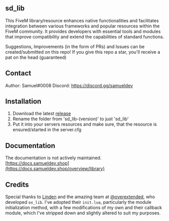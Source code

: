 ## sd_lib
This FiveM library/resource enhances native functionalities and facilitates integration between various frameworks and popular resources within the FiveM community. It provides developers with essential tools and modules that improve compatibility and extend the capabilities of standard functions.

Suggestions, Improvements (in the form of PRs) and Issues can be created/submitted on this repo! If you give this repo a star, you'll receive a pat on the head (guaranteed)

## Contact
Author: Samuel#0008
Discord: https://discord.gg/samueldev

## Installation
1. Download the latest [release](https://github.com/Samuels-Development/sd_lib/releases)
2. Rename the folder from 'sd_lib-(version)' to just 'sd_lib'
3. Put it into your servers resources and make sure, that the resource is ensured/started in the server.cfg

## Documentation
The documentation is not actively maintained.
[https://docs.samueldev.shop](https://docs.samueldev.shop/overview/library)

## Credits
Special thanks to [Linden](https://github.com/thelindat) and the amazing team at [@overextended](https://github.com/overextended), who developed `ox_lib`. I've adopted their `init.lua`, particularly the module initialization method, with a few modifications of my own and their callback module, which I've stripped down and slightly altered to suit my purposes.
